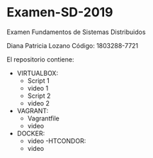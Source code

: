 # Examen-SD-2019
Examen Fundamentos de Sistemas Distribuidos

Diana Patricia Lozano
Código: 1803288-7721

El repositorio contiene:
- VIRTUALBOX:
  * Script 1
  * video 1
  * Script 2
  * video 2
- VAGRANT:
  * Vagrantfile
  * video
- DOCKER:
  * video
 -HTCONDOR:
  * video
